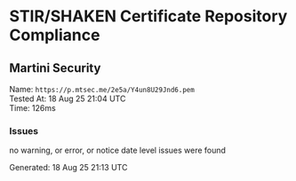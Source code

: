 # STIR/SHAKEN Certificate Repository Compliance

## Martini Security

Name: `https://p.mtsec.me/2e5a/Y4un8U29Jnd6.pem`\
Tested At: 18 Aug 25 21:04 UTC\
Time: 126ms

### Issues

no warning, or error, or notice date level issues were found

Generated: 18 Aug 25 21:13 UTC